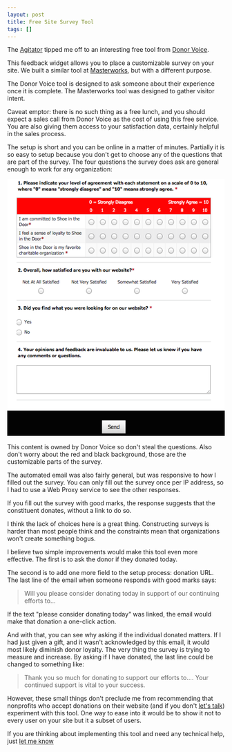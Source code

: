 ```yaml
---
layout: post
title: Free Site Survey Tool
tags: []
---
```


The [Agitator](http://www.theagitator.net/communications/new-automated-fundraising-tool-free-forever/) tipped me off to an interesting free tool from [Donor Voice](http://donorfeedback.thedonorvoice.com/).

This feedback widget allows you to place a customizable survey on your site. We built a similar tool at [Masterworks](http://www.masterworks.com/), but with a different purpose.

The Donor Voice tool is designed to ask someone about their experience once it is complete. The Masterworks tool was designed to gather visitor intent.

Caveat emptor: there is no such thing as a free lunch, and you should expect a sales call from Donor Voice as the cost of using this free service. You are also giving them access to your satisfaction data, certainly helpful in the sales process.

The setup is short and you can be online in a matter of minutes. Partially it is so easy to setup because you don't get to choose any of the questions that are part of the survey. The four questions the survey does ask are general enough to work for any organization:

![](/images/14.png)

This content is owned by Donor Voice so don't steal the questions. Also don't worry about the red and black background, those are the customizable parts of the survey.

The automated email was also fairly general, but was responsive to how I filled out the survey. You can only fill out the survey once per IP address, so I had to use a Web Proxy service to see the other responses.

If you fill out the survey with good marks, the response suggests that the constituent donates, without a link to do so.

I think the lack of choices here is a great thing. Constructing surveys is harder than most people think and the constraints mean that organizations won't create something bogus.

I believe two simple improvements would make this tool even more effective. The first is to ask the donor if they donated today.

The second is to add one more field to the setup process: donation URL. The last line of the email when someone responds with good marks says:

> Will you please consider donating today in support of our continuing efforts to...

If the text "please consider donating today" was linked, the email would make that donation a one-click action.

And with that, you can see why asking if the individual donated matters. If I had just given a gift, and it wasn't acknowledged by this email, it would most likely diminish donor loyalty. The very thing the survey is trying to measure and increase. By asking if I have donated, the last line could be changed to something like:

> Thank you so much for donating to support our efforts to.... Your continued support is vital to your success.

However, these small things don't preclude me from recommending that nonprofits who accept donations on their website (and if you don't [let's talk](mailto:jake@shoeinthedoor.com)) experiment with this tool. One way to ease into it would be to show it not to every user on your site but it a subset of users.

If you are thinking about implementing this tool and need any technical help, just [let me know](mailto:jake@shoeinthedoor.com)
